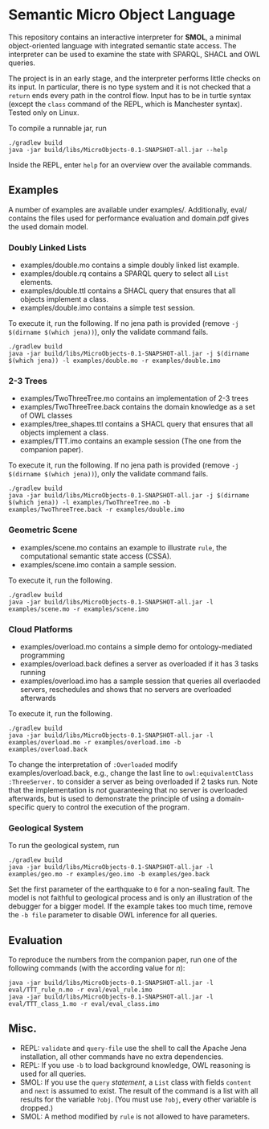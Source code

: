 # Semantic Micro Object Language
This repository contains an interactive interpreter for **SMOL**, a minimal object-oriented language with integrated semantic state access.
The interpreter can be used to examine the state with SPARQL, SHACL and OWL queries.
 
The project is in an early stage, and the interpreter performs little checks on its input. 
In particular, there is no type system and it is not checked that a `return` ends every path in the control flow.
Input has to be in turtle syntax (except the `class` command of the REPL, which is Manchester syntax).
Tested only on Linux. 

To compile a runnable jar, run
```
./gradlew build
java -jar build/libs/MicroObjects-0.1-SNAPSHOT-all.jar --help
```

Inside the REPL, enter `help` for an overview over the available commands.

## Examples
A number of examples are available under examples/.
Additionally, eval/ contains the files used for performance evaluation and domain.pdf gives the used domain model.


### Doubly Linked Lists

 * examples/double.mo contains a simple doubly linked list example.
 * examples/double.rq contains a SPARQL query to select all `List` elements.
 * examples/double.ttl contains a SHACL query that ensures that all objects implement a class.
 * examples/double.imo contains a simple test session.

To execute it, run the following. If no jena path is provided (remove `-j $(dirname $(which jena))`), only the validate command fails.
```
./gradlew build
java -jar build/libs/MicroObjects-0.1-SNAPSHOT-all.jar -j $(dirname $(which jena)) -l examples/double.mo -r examples/double.imo 
```

### 2-3 Trees

 * examples/TwoThreeTree.mo contains an implementation of 2-3 trees
 * examples/TwoThreeTree.back contains the domain knowledge as a set of OWL classes
 * examples/tree_shapes.ttl contains a SHACL query that ensures that all objects implement a class.
 * examples/TTT.imo contains an example session (The one from the companion paper).

To execute it, run the following. If no jena path is provided (remove `-j $(dirname $(which jena))`), only the validate command fails.
```
./gradlew build
java -jar build/libs/MicroObjects-0.1-SNAPSHOT-all.jar -j $(dirname $(which jena)) -l examples/TwoThreeTree.mo -b examples/TwoThreeTree.back -r examples/double.imo 
```

### Geometric Scene

 * examples/scene.mo contains an example to illustrate `rule`, the computational semantic state access (CSSA).
 * examples/scene.imo contain a sample session.

To execute it, run the following. 
```
./gradlew build
java -jar build/libs/MicroObjects-0.1-SNAPSHOT-all.jar -l examples/scene.mo -r examples/scene.imo 
```

### Cloud Platforms

 * examples/overload.mo contains a simple demo for ontology-mediated programming 
 * examples/overload.back defines a server as overloaded if it has 3 tasks running
 * examples/overload.imo has a sample session that queries all overlaoded servers, reschedules and shows that no servers are overloaded afterwards

To execute it, run the following.
```
./gradlew build
java -jar build/libs/MicroObjects-0.1-SNAPSHOT-all.jar -l examples/overload.mo -r examples/overload.imo -b examples/overload.back 
```

To change the interpretation of `:Overloaded` modify examples/overload.back, e.g., change the last line to `owl:equivalentClass :ThreeServer.` to consider a server as being overloaded if 2 tasks run.
Note that the implementation is *not* guaranteeing that no server is overloaded afterwards, but is used to demonstrate the principle of using a domain-specific query to control the execution of the program.
### Geological System

To run the geological system, run
 ```
./gradlew build
java -jar build/libs/MicroObjects-0.1-SNAPSHOT-all.jar -l examples/geo.mo -r examples/geo.imo -b examples/geo.back
```

Set the first parameter of the earthquake to `0` for a non-sealing fault. The model is not faithful to geological process and is only an illustration of the debugger for a bigger model.
If the example takes too much time, remove the `-b file` parameter to disable OWL inference for all queries.

## Evaluation

To reproduce the numbers from the companion paper, run one of the following commands (with the according value for *n*):
 ```
java -jar build/libs/MicroObjects-0.1-SNAPSHOT-all.jar -l eval/TTT_rule_n.mo -r eval/eval_rule.imo
java -jar build/libs/MicroObjects-0.1-SNAPSHOT-all.jar -l eval/TTT_class_1.mo -r eval/eval_class.imo
```

## Misc.
 
  * REPL: `validate` and `query-file` use the shell to call the Apache Jena installation, all other commands have no extra dependencies.
  * REPL: If you use `-b` to load background knowledge, OWL reasoning is used for all queries.
  * SMOL: If you use the `query` *statement*, a `List` class with fields `content` and `next` is assumed to exist. The result of the command is a list with all results for the variable `?obj`. (You must use `?obj`, every other variable is dropped.)
  * SMOL: A method modified by `rule` is not allowed to have parameters. 

